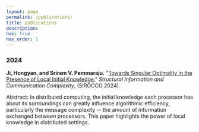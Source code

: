 ```yaml
---
layout: page
permalink: /publications/
title: publications
description: 
nav: true
nav_order: 1
---
```



### 2024

**Ji, Hongyan, and Sriram V. Pemmaraju.** "[Towards Singular Optimality in the Presence of Local Initial Knowledge.]([https://example.com](https://link.springer.com/chapter/10.1007/978-3-031-60603-8_17))" *Structural Information and Communication Complexity*, (SIROCCO 2024).  

Abstract: In distributed computing, the initial knowledge each processor has about its surroundings can greatly influence algorithmic efficiency, particularly the message complexity -- the amount of information exchanged between processors. This paper highlights the power of local knowledge in distributed settings. 

